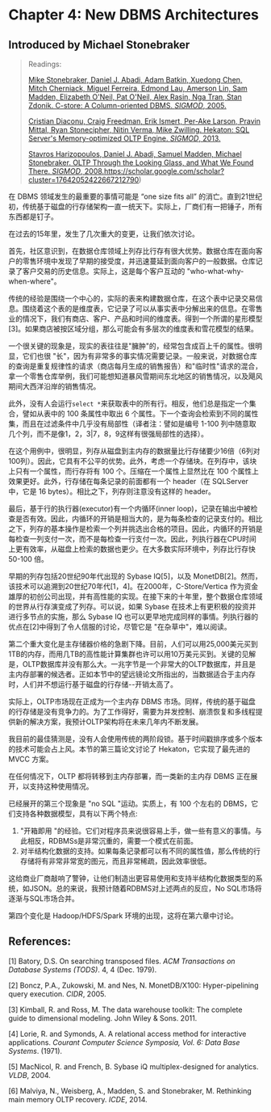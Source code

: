 # Chapter 4: New DBMS Architectures

## Introduced by Michael Stonebraker

> Readings:
>
> [Mike Stonebraker, Daniel J. Abadi, Adam Batkin, Xuedong Chen, Mitch Cherniack, Miguel Ferreira, Edmond Lau, Amerson Lin, Sam Madden, Elizabeth O'Neil, Pat O'Neil, Alex Rasin, Nga Tran, Stan Zdonik. C-store: A Column-oriented DBMS. *SIGMOD*, 2005.](https://scholar.google.com/scholar?cluster=12924804892742402591)
>
> [Cristian Diaconu, Craig Freedman, Erik Ismert, Per-Ake Larson, Pravin Mittal, Ryan Stonecipher, Nitin Verma, Mike Zwilling. Hekaton: SQL Server's Memory-optimized OLTP Engine. *SIGMOD*, 2013.](https://scholar.google.com/scholar?cluster=14161764654889427045)
>
> [Stavros Harizopoulos, Daniel J. Abadi, Samuel Madden, Michael Stonebraker. OLTP Through the Looking Glass, and What We Found There. *SIGMOD*, 2008.](https://scholar.google.com/scholar?cluster=12931776946707721868)https://scholar.google.com/scholar?cluster=17642052422667212790)

在 DBMS 领域发生的最重要的事情可能是 “one size fits all” 的消亡。直到21世纪初，传统基于磁盘的行存储架构一直一统天下。实际上，厂商们有一把锤子，所有东西都是钉子。

在过去的15年里，发生了几次重大的变更，让我们依次讨论。

首先，社区意识到，在数据仓库领域上列存比行存有很大优势。数据仓库在面向客户的零售环境中发现了早期的接受度，并迅速蔓延到面向客户的一般数据。仓库记录了客户交易的历史信息。实际上，这是每个客户互动的 "who-what-why-when-where"。

传统的经验是围绕一个中心的，实际的表来构建数据仓库，在这个表中记录交易信息。围绕着这个表的是维度表，它记录了可以从事实表中分解出来的信息。在零售业的情况下，我们有商店、客户、产品和时间的维度表。得到一个所谓的星形模型[3]。如果商店被按区域分组，那么可能会有多层次的维度表和雪花模型的结果。

一个很关键的现象是，现实的表往往是"臃肿"的，经常包含成百上千的属性。很明显，它们也很 "长"，因为有非常多的事实情况需要记录。一般来说，对数据仓库的查询是重复规律性的请求（商店每月生成的销售报告）和"临时性"请求的混合，拿一个零售仓库举例，我们可能想知道暴风雪期间东北地区的销售情况，以及飓风期间大西洋沿岸的销售情况。

此外，没有人会运行`select *`来获取表中的所有行。相反，他们总是指定一个集合，譬如从表中的 100 条属性中取出 6 个属性。下一个查询会检索到不同的属性集，而且在过滤条件中几乎没有局部性（译者注：譬如是编号 1-100 列中随意取几个列，而不是像1，2，3|7，8，9这样有很强局部性的选择）。

在这个用例中，很明显，列存从磁盘到主内存的数据量比行存储要少16倍（6列对100列）。因此，它具有不公平的优势。此外，考虑一个存储块。在列存中，该块上只有一个属性，而行存将有 100 个。压缩在一个属性上显然比在 100 个属性上效果更好。此外，行存储在每条记录的前面都有一个 header（在 SQLServer 中，它是 16 bytes）。相比之下，列存则注意没有这样的 header。

最后，基于行的执行器(executor)有一个内循环(inner loop)，记录在输出中被检查是否有效。因此，内循环的开销是相当大的，是为每条检查的记录支付的。相比之下，列存的基本操作是检索一个列并挑选出合格的项目。因此，内循环的开销是每检查一列支付一次，而不是每检查一行支付一次。因此，列执行器在CPU时间上更有效率，从磁盘上检索的数据也更少。在大多数实际环境中，列存比行存快 50-100 倍。

早期的列存包括20世纪90年代出现的 Sybase IQ[5]，以及 MonetDB[2]。然而，该技术可以追溯到20世纪70年代[1，4]。在2000年，C-Store/Vertica 作为资金雄厚的初创公司出现，并有高性能的实现。在接下来的十年里，整个数据仓库领域的世界从行存演变成了列存。可以说，如果 Sybase 在技术上有更积极的投资并进行多节点的实施，那么 Sybase IQ 也可以更早地完成同样的事情。列执行器的优点在[2]中得到了令人信服的讨论，尽管它是 "在杂草中"，难以阅读。

第二个重大变化是主存储器价格的急剧下降。目前，人们可以用25,000美元买到1TB的内存，而用几TB的高性能计算集群也许可以用10万美元买到。关键的见解是，OLTP数据库并没有那么大。一兆字节是一个非常大的OLTP数据库，并且是主内存部署的候选者。正如本节中的望远镜论文所指出的，当数据适合于主内存时，人们并不想运行基于磁盘的行存储--开销太高了。

实际上，OLTP市场现在正成为一个主内存 DBMS 市场。同样，传统的基于磁盘的行存储是没有竞争力的。为了工作得好，需要为并发控制、崩溃恢复和多线程提供新的解决方案，我预计OLTP架构将在未来几年内不断发展。

我目前的最佳猜测是，没有人会使用传统的两阶段锁。基于时间戳排序或多个版本的技术可能会占上风。本节的第三篇论文讨论了 Hekaton，它实现了最先进的 MVCC 方案。

在任何情况下，OLTP 都将转移到主内存部署，而一类新的主内存 DBMS 正在展开，以支持这种使用情况。

已经展开的第三个现象是 "no SQL "运动。实质上，有 100 个左右的 DBMS，它们支持各种数据模型，具有以下两个特点:

1. "开箱即用 "的经验。它们对程序员来说很容易上手，做一些有意义的事情。与此相反，RDBMSs是非常沉重的，需要一个模式在前面。
2. 对半结构化数据的支持。如果每条记录都可以有不同的属性值，那么传统的行存储将有非常非常宽的图元，而且非常稀疏，因此效率很低。

这给商业厂商敲响了警钟，让他们制造出更容易使用和支持半结构化数据类型的系统，如JSON。总的来说，我预计随着RDBMS对上述两点的反应，No SQL市场将逐渐与SQL市场合并。

第四个变化是 Hadoop/HDFS/Spark 环境的出现，这将在第六章中讨论。

## References:

[1] Batory, D.S. On searching transposed files. *ACM Transactions on Database Systems (TODS)*. 4, 4 (Dec. 1979).

[2] Boncz, P.A., Zukowski, M. and Nes, N. MonetDB/X100: Hyper-pipelining query execution. *CIDR*, 2005.

[3] Kimball, R. and Ross, M. The data warehouse toolkit: The complete guide to dimensional modeling. John Wiley & Sons. 2011.

[4] Lorie, R. and Symonds, A. A relational access method for interactive applications. *Courant Computer Science Symposia, Vol. 6: Data Base Systems*. (1971).

[5] MacNicol, R. and French, B. Sybase iQ multiplex-designed for analytics. *VLDB*, 2004.

[6] Malviya, N., Weisberg, A., Madden, S. and Stonebraker, M. Rethinking main memory OLTP recovery. *ICDE*, 2014.
